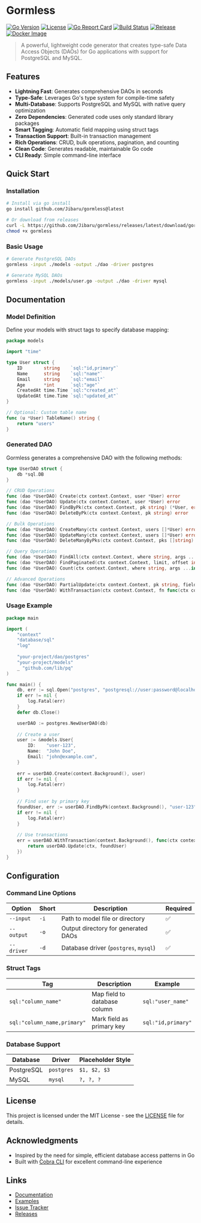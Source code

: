 # Gormless

[![Go Version](https://img.shields.io/badge/Go-1.24.5+-00ADD8?style=flat&logo=go)](https://golang.org)
[![License](https://img.shields.io/badge/License-MIT-blue.svg)](LICENSE)
[![Go Report Card](https://goreportcard.com/badge/github.com/Jibaru/gormless)](https://goreportcard.com/report/github.com/Jibaru/gormless)
[![Build Status](https://img.shields.io/github/actions/workflow/status/Jibaru/gormless/ci.yml?branch=main)](https://github.com/Jibaru/gormless/actions)
[![Release](https://img.shields.io/github/v/release/Jibaru/gormless?include_prereleases)](https://github.com/Jibaru/gormless/releases)
[![Docker Image](https://img.shields.io/badge/Docker-Available-2496ED?style=flat&logo=docker)](https://hub.docker.com/r/jibaru/gormless)

> A powerful, lightweight code generator that creates type-safe Data Access Objects (DAOs) for Go applications with support for PostgreSQL and MySQL.

## Features

- **Lightning Fast**: Generates comprehensive DAOs in seconds
- **Type-Safe**: Leverages Go's type system for compile-time safety
- **Multi-Database**: Supports PostgreSQL and MySQL with native query optimization
- **Zero Dependencies**: Generated code uses only standard library packages
- **Smart Tagging**: Automatic field mapping using struct tags
- **Transaction Support**: Built-in transaction management
- **Rich Operations**: CRUD, bulk operations, pagination, and counting
- **Clean Code**: Generates readable, maintainable Go code
- **CLI Ready**: Simple command-line interface

## Quick Start

### Installation

```bash
# Install via go install
go install github.com/Jibaru/gormless@latest

# Or download from releases
curl -L https://github.com/Jibaru/gormless/releases/latest/download/gormless-linux-amd64 -o gormless
chmod +x gormless
```

### Basic Usage

```bash
# Generate PostgreSQL DAOs
gormless -input ./models -output ./dao -driver postgres

# Generate MySQL DAOs  
gormless -input ./models/user.go -output ./dao -driver mysql
```

## Documentation

### Model Definition

Define your models with struct tags to specify database mapping:

```go
package models

import "time"

type User struct {
    ID        string    `sql:"id,primary"`
    Name      string    `sql:"name"`
    Email     string    `sql:"email"`
    Age       *int      `sql:"age"`
    CreatedAt time.Time `sql:"created_at"`
    UpdatedAt time.Time `sql:"updated_at"`
}

// Optional: Custom table name
func (u *User) TableName() string {
    return "users"
}
```

### Generated DAO

Gormless generates a comprehensive DAO with the following methods:

```go
type UserDAO struct {
    db *sql.DB
}

// CRUD Operations
func (dao *UserDAO) Create(ctx context.Context, user *User) error
func (dao *UserDAO) Update(ctx context.Context, user *User) error
func (dao *UserDAO) FindByPk(ctx context.Context, pk string) (*User, error)
func (dao *UserDAO) DeleteByPk(ctx context.Context, pk string) error

// Bulk Operations
func (dao *UserDAO) CreateMany(ctx context.Context, users []*User) error
func (dao *UserDAO) UpdateMany(ctx context.Context, users []*User) error
func (dao *UserDAO) DeleteManyByPks(ctx context.Context, pks []string) error

// Query Operations
func (dao *UserDAO) FindAll(ctx context.Context, where string, args ...interface{}) ([]*User, error)
func (dao *UserDAO) FindPaginated(ctx context.Context, limit, offset int, where string, args ...interface{}) ([]*User, error)
func (dao *UserDAO) Count(ctx context.Context, where string, args ...interface{}) (int64, error)

// Advanced Operations
func (dao *UserDAO) PartialUpdate(ctx context.Context, pk string, fields map[string]interface{}) error
func (dao *UserDAO) WithTransaction(ctx context.Context, fn func(ctx context.Context) error) error
```

### Usage Example

```go
package main

import (
    "context"
    "database/sql"
    "log"
    
    "your-project/dao/postgres"
    "your-project/models"
    _ "github.com/lib/pq"
)

func main() {
    db, err := sql.Open("postgres", "postgresql://user:password@localhost/dbname")
    if err != nil {
        log.Fatal(err)
    }
    defer db.Close()

    userDAO := postgres.NewUserDAO(db)
    
    // Create a user
    user := &models.User{
        ID:    "user-123",
        Name:  "John Doe", 
        Email: "john@example.com",
    }
    
    err = userDAO.Create(context.Background(), user)
    if err != nil {
        log.Fatal(err)
    }
    
    // Find user by primary key
    foundUser, err := userDAO.FindByPk(context.Background(), "user-123")
    if err != nil {
        log.Fatal(err)
    }
    
    // Use transactions
    err = userDAO.WithTransaction(context.Background(), func(ctx context.Context) error {
        return userDAO.Update(ctx, foundUser)
    })
}
```

## Configuration

### Command Line Options

| Option | Short | Description | Required |
|--------|-------|-------------|----------|
| `--input` | `-i` | Path to model file or directory | ✅ |
| `--output` | `-o` | Output directory for generated DAOs | ✅ |
| `--driver` | `-d` | Database driver (`postgres`, `mysql`) | ✅ |

### Struct Tags

| Tag | Description | Example |
|-----|-------------|---------|
| `sql:"column_name"` | Map field to database column | `sql:"user_name"` |
| `sql:"column_name,primary"` | Mark field as primary key | `sql:"id,primary"` |

### Database Support

| Database | Driver | Placeholder Style |
|----------|--------|------------------|
| PostgreSQL | `postgres` | `$1, $2, $3` |
| MySQL | `mysql` | `?, ?, ?` |

## License

This project is licensed under the MIT License - see the [LICENSE](LICENSE) file for details.

## Acknowledgments

- Inspired by the need for simple, efficient database access patterns in Go
- Built with [Cobra CLI](https://github.com/spf13/cobra) for excellent command-line experience

## Links

- [Documentation](https://github.com/Jibaru/gormless/wiki)
- [Examples](https://github.com/Jibaru/gormless/tree/main/examples)
- [Issue Tracker](https://github.com/Jibaru/gormless/issues)
- [Releases](https://github.com/Jibaru/gormless/releases)
